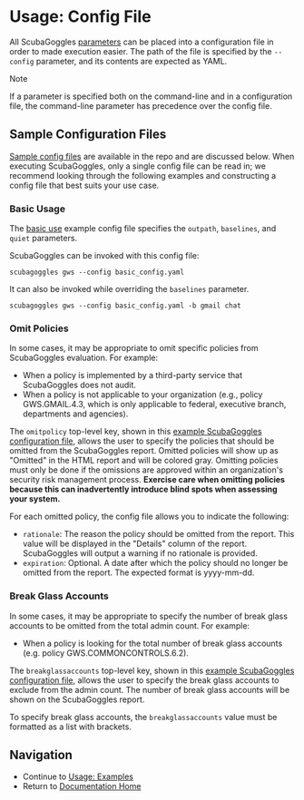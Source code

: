 
# Usage: Config File
All ScubaGoggles [parameters](Parameters.md) can be placed into a configuration file in order to made execution easier. The path of the file is specified by the `--config` parameter, and its contents are expected as YAML.

> [!NOTE]
> If a parameter is specified both on the command-line and in a configuration file, the command-line parameter has precedence over the config file.

## Sample Configuration Files
[Sample config files](../../scubagoggles/sample-config-files) are available in the
repo and are discussed below. When executing ScubaGoggles, only a single config
file can be read in; we recommend looking through the following examples and
constructing a config file that best suits your use case.

### Basic Usage

The [basic use](../../scubagoggles/sample-config-files/basic_config.yaml) example
config file specifies the `outpath`, `baselines`, and `quiet` parameters.

ScubaGoggles can be invoked with this config file:
```
scubagoggles gws --config basic_config.yaml
```

It can also be invoked while overriding the `baselines` parameter.
```
scubagoggles gws --config basic_config.yaml -b gmail chat
```

### Omit Policies

In some cases, it may be appropriate to omit specific policies from ScubaGoggles evaluation. For example:
- When a policy is implemented by a third-party service that ScubaGoggles does not audit.
- When a policy is not applicable to your organization (e.g., policy GWS.GMAIL.4.3, which is only applicable to federal, executive branch, departments and agencies).

The `omitpolicy` top-level key, shown in this [example ScubaGoggles
configuration file](../../scubagoggles/sample-config-files/omit_policies.yaml),
allows the user to specify the policies that should be omitted from the
ScubaGoggles report. Omitted policies will show up as "Omitted" in the HTML
report and will be colored gray. Omitting policies must only be done if the
omissions are approved within an organization's security risk management
process. **Exercise care when omitting policies because this can inadvertently
introduce blind spots when assessing your system.**

For each omitted policy, the config file allows you to indicate the following:
- `rationale`: The reason the policy should be omitted from the report. This value will be displayed in the "Details" column of the report. ScubaGoggles will output a warning if no rationale is provided.
- `expiration`: Optional. A date after which the policy should no longer be omitted from the report. The expected format is yyyy-mm-dd.

### Break Glass Accounts

In some cases, it may be appropriate to specify the number of break glass accounts to be omitted from the total admin count. For example:
- When a policy is looking for the total number of break glass accounts (e.g. policy GWS.COMMONCONTROLS.6.2).

The `breakglassaccounts` top-level key, shown in this [example ScubaGoggles configuration file](../../scubagoggles/sample-config-files/break_glass_accounts.yaml), allows the user to specify the break glass accounts to exclude from the admin count. The number of break glass accounts will be shown on the ScubaGoggles report. 

To specify break glass accounts, the `breakglassaccounts` value must be formatted as a list with brackets.


## Navigation
- Continue to [Usage: Examples](Examples.md)
- Return to [Documentation Home](/README.md)
